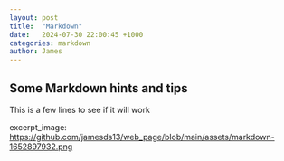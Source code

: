 ```yaml
---
layout: post
title:  "Markdown"
date:   2024-07-30 22:00:45 +1000
categories: markdown
author: James 
---
```


## Some Markdown hints and tips

This is a few lines to see if it will work

excerpt_image: https://github.com/jamesds13/web_page/blob/main/assets/markdown-1652897932.png 